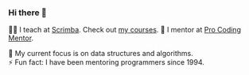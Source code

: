 ### Hi there 👋

🧑‍🏫 I teach at [Scrimba](https://scrimba.com/home?coupon=SHANT50). Check out [my courses](https://github.com/shantdashjian/my-courses).
🔭 I mentor at [Pro Coding Mentor](https://procodingmentor.com/).  

🌱 My current focus is on data structures and algorithms.     
⚡ Fun fact: I have been mentoring programmers since 1994.  
